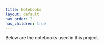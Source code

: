 ```yaml
---
title: Notebooks
layout: default
nav_order: 2
has_children: true
---
```


Below are the notebooks used in this project.